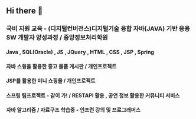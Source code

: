 ## Hi there 👋

<!--
**cheol418/cheol418** is a ✨ _special_ ✨ repository because its `README.md` (this file) appears on your GitHub profile.

Here are some ideas to get you started:

- 🔭 I’m currently working on ...
- 🌱 I’m currently learning ...
- 👯 I’m looking to collaborate on ...
- 🤔 I’m looking for help with ...
- 💬 Ask me about ...
- 📫 How to reach me: ...
- 😄 Pronouns: ...
- ⚡ Fun fact: ...
-->

### 국비 지원 교육 - (디지털컨버전스)디지털기술 융합 자바(JAVA) 기반 응용SW 개발자 양성과정 / 중앙정보처리학원

#### Java , SQL(Oracle) , JS , JQuery , HTML , CSS , JSP , Spring 

#### 자바 스윙을 활용한 중고 물품 게시판 / 개인프로젝트

#### JSP를 활용한 미니 쇼핑몰 / 개인프로젝트

#### 스프링 팀프로젝트 - 같이 가! / RESTAPI 활용 , 공연 정보 활용한 커뮤니티 서비스

#### 자바 알고리즘 / 자료구조 학습중 - 인프런 강의 및 프로그래머스 





